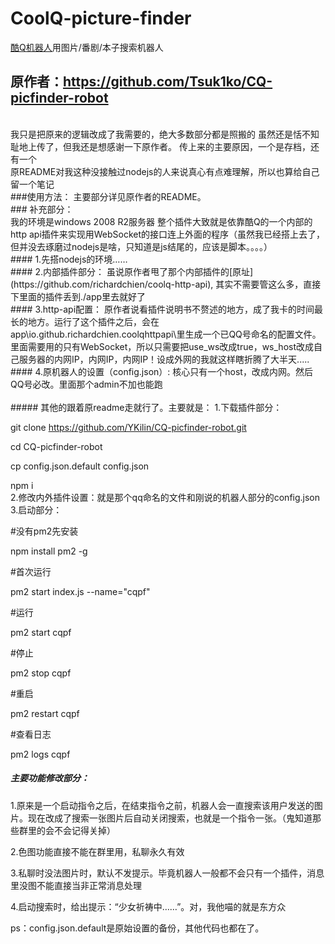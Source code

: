 # CoolQ-picture-finder
[酷Q机器人](https://cqp.cc/forum.php)用图片/番剧/本子搜索机器人
## 原作者：https://github.com/Tsuk1ko/CQ-picfinder-robot
<br>
我只是把原来的逻辑改成了我需要的，绝大多数部分都是照搬的
虽然还是恬不知耻地上传了，但我还是想感谢一下原作者。
传上来的主要原因，一个是存档，还有一个
<br>
原README对我这种没接触过nodejs的人来说真心有点难理解，所以也算给自己留一个笔记
<br>
###使用方法：
主要部分详见原作者的README。
<br>
### 补充部分：
<br>
我的环境是windows 2008 R2服务器
整个插件大致就是依靠酷Q的一个内部的http api插件来实现用WebSocket的接口连上外面的程序（虽然我已经搭上去了，但并没去琢磨过nodejs是啥，只知道是js结尾的，应该是脚本。。。。）
<br>
#### 1.先搭nodejs的环境……
<br>
#### 2.内部插件部分：
虽说原作者甩了那个内部插件的[原址](https://github.com/richardchien/coolq-http-api), 其实不需要管这么多，直接下里面的插件丢到./app里去就好了
<br>
#### 3.http-api配置：
原作者说看插件说明书不赘述的地方，成了我卡的时间最长的地方。运行了这个插件之后，会在app\io.github.richardchien.coolqhttpapi\里生成一个已QQ号命名的配置文件。里面需要用的只有WebSocket，所以只需要把use_ws改成true，ws_host改成自己服务器的内网IP，内网IP，内网IP！设成外网的我就这样瞎折腾了大半天.....
<br>
#### 4.原机器人的设置（config.json）:
核心只有一个host，改成内网。然后QQ号必改。里面那个admin不加也能跑
<br>
<br>
##### 其他的跟着原readme走就行了。主要就是：
1.下载插件部分：

git clone https://github.com/YKilin/CQ-picfinder-robot.git

cd CQ-picfinder-robot

cp config.json.default config.json

npm i
<br>
2.修改内外插件设置：就是那个qq命名的文件和刚说的机器人部分的config.json
<br>
3.启动部分：

#没有pm2先安装

npm install pm2 -g

#首次运行

pm2 start index.js --name="cqpf"

#运行

pm2 start cqpf

#停止

pm2 stop cqpf

#重启

pm2 restart cqpf

#查看日志

pm2 logs cqpf


##### 主要功能修改部分：
1.原来是一个启动指令之后，在结束指令之前，机器人会一直搜索该用户发送的图片。现在改成了搜索一张图片后自动关闭搜索，也就是一个指令一张。（鬼知道那些群里的会不会记得关掉）

2.色图功能直接不能在群里用，私聊永久有效

3.私聊时没法图片时，默认不发提示。毕竟机器人一般都不会只有一个插件，消息里没图不能直接当非正常消息处理

4.启动搜索时，给出提示：“少女祈祷中……”。对，我他喵的就是东方众


ps：config.json.default是原始设置的备份，其他代码也都在了。
